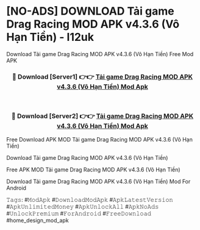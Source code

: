 # [NO-ADS] DOWNLOAD Tải game Drag Racing MOD APK v4.3.6 (Vô Hạn Tiền) - l12uk
Download Tải game Drag Racing MOD APK v4.3.6 (Vô Hạn Tiền) Free Mod APK

<div align="center">
<h3>🔴 Download [Server1] 👉👉 <a href="https://apk-comot.site?title=Tải_game_Drag_Racing_MOD_APK_v4.3.6_(Vô_Hạn_Tiền)">Tải game Drag Racing MOD APK v4.3.6 (Vô Hạn Tiền) Mod Apk</a></h3><br>

<h3>🔴 Download [Server2] 👉👉 <a href="https://apk-comot.site?title=Tải_game_Drag_Racing_MOD_APK_v4.3.6_(Vô_Hạn_Tiền)">Tải game Drag Racing MOD APK v4.3.6 (Vô Hạn Tiền) Mod Apk</a></h3>
</div>


Free Download APK MOD Tải game Drag Racing MOD APK v4.3.6 (Vô Hạn Tiền)

Download Tải game Drag Racing MOD APK v4.3.6 (Vô Hạn Tiền) 

Free APK MOD Tải game Drag Racing MOD APK v4.3.6 (Vô Hạn Tiền) 

Download Tải game Drag Racing MOD APK v4.3.6 (Vô Hạn Tiền) Mod For Android

𝚃𝚊𝚐𝚜: #𝙼𝚘𝚍𝙰𝚙𝚔 #𝙳𝚘𝚠𝚗𝚕𝚘𝚊𝚍𝙼𝚘𝚍𝙰𝚙𝚔 #𝙰𝚙𝚔𝙻𝚊𝚝𝚎𝚜𝚝𝚅𝚎𝚛𝚜𝚒𝚘𝚗 #𝙰𝚙𝚔𝚄𝚗𝚕𝚒𝚖𝚒𝚝𝚎𝚍𝙼𝚘𝚗𝚎𝚢 #𝙰𝚙𝚔𝚄𝚗𝚕𝚘𝚌𝚔𝙰𝚕𝚕 #𝙰𝚙𝚔𝙽𝚘𝙰𝚍𝚜 #𝚄𝚗𝚕𝚘𝚌𝚔𝙿𝚛𝚎𝚖𝚒𝚞𝚖 #𝙵𝚘𝚛𝙰𝚗𝚍𝚛𝚘𝚒𝚍 #𝙵𝚛𝚎𝚎𝙳𝚘𝚠𝚗𝚕𝚘𝚊𝚍 #home_design_mod_apk